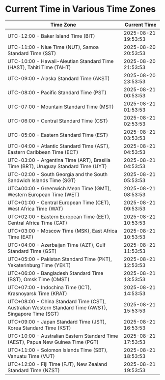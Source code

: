 # Current Time in Various Time Zones

| Time Zone | Current Time |
|-----------|--------------|
| UTC-12:00 - Baker Island Time (BIT) | 2025-08-21 19:53:53 |
| UTC-11:00 - Niue Time (NUT), Samoa Standard Time (SST) | 2025-08-20 20:53:53 |
| UTC-10:00 - Hawaii-Aleutian Standard Time (HAST), Tahiti Time (TAHT) | 2025-08-20 21:53:53 |
| UTC-09:00 - Alaska Standard Time (AKST) | 2025-08-20 23:53:53 |
| UTC-08:00 - Pacific Standard Time (PST) | 2025-08-21 00:53:53 |
| UTC-07:00 - Mountain Standard Time (MST) | 2025-08-21 01:53:53 |
| UTC-06:00 - Central Standard Time (CST) | 2025-08-21 02:53:53 |
| UTC-05:00 - Eastern Standard Time (EST) | 2025-08-21 03:53:53 |
| UTC-04:00 - Atlantic Standard Time (AST), Eastern Caribbean Time (ECT) | 2025-08-21 04:53:53 |
| UTC-03:00 - Argentina Time (ART), Brasília Time (BRT), Uruguay Standard Time (UYT) | 2025-08-21 04:53:53 |
| UTC-02:00 - South Georgia and the South Sandwich Islands Time (SGT) | 2025-08-21 05:53:53 |
| UTC±00:00 - Greenwich Mean Time (GMT), Western European Time (WET) | 2025-08-21 08:53:53 |
| UTC+01:00 - Central European Time (CET), West Africa Time (WAT) | 2025-08-21 09:53:53 |
| UTC+02:00 - Eastern European Time (EET), Central Africa Time (CAT) | 2025-08-21 10:53:53 |
| UTC+03:00 - Moscow Time (MSK), East Africa Time (EAT) | 2025-08-21 10:53:53 |
| UTC+04:00 - Azerbaijan Time (AZT), Gulf Standard Time (GST) | 2025-08-21 11:53:53 |
| UTC+05:00 - Pakistan Standard Time (PKT), Yekaterinburg Time (YEKT) | 2025-08-21 12:53:53 |
| UTC+06:00 - Bangladesh Standard Time (BST), Omsk Time (OMST) | 2025-08-21 13:53:53 |
| UTC+07:00 - Indochina Time (ICT), Krasnoyarsk Time (KRAT) | 2025-08-21 14:53:53 |
| UTC+08:00 - China Standard Time (CST), Australian Western Standard Time (AWST), Singapore Time (SGT) | 2025-08-21 15:53:53 |
| UTC+09:00 - Japan Standard Time (JST), Korea Standard Time (KST) | 2025-08-21 16:53:53 |
| UTC+10:00 - Australian Eastern Standard Time (AEST), Papua New Guinea Time (PGT) | 2025-08-21 17:53:53 |
| UTC+11:00 - Solomon Islands Time (SBT), Vanuatu Time (VUT) | 2025-08-21 18:53:53 |
| UTC+12:00 - Fiji Time (FJT), New Zealand Standard Time (NZST) | 2025-08-21 19:53:53 |
